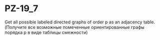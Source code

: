 # PZ-19_7
Get all possible labeled directed graphs of order p as an adjacency table.(Получите все возможные помеченные ориентированные графы порядка p в виде таблицы смежности)
